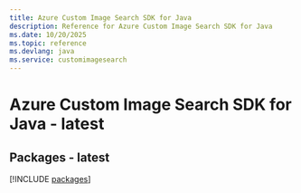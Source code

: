 ```yaml
---
title: Azure Custom Image Search SDK for Java
description: Reference for Azure Custom Image Search SDK for Java
ms.date: 10/20/2025
ms.topic: reference
ms.devlang: java
ms.service: customimagesearch
---
```

# Azure Custom Image Search SDK for Java - latest
## Packages - latest
[!INCLUDE [packages](custom-image-search-index.md)]
